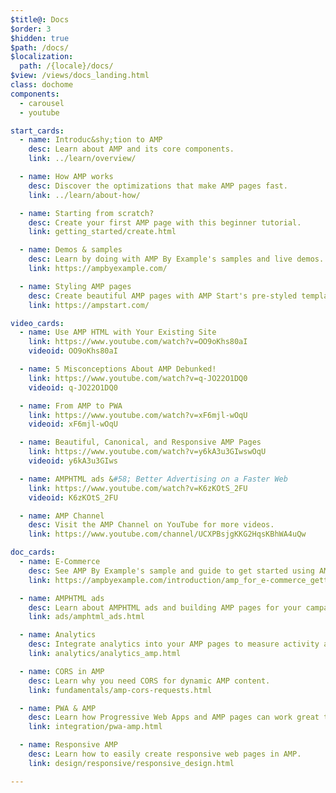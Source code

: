 ```yaml
---
$title@: Docs
$order: 3
$hidden: true
$path: /docs/
$localization:
  path: /{locale}/docs/
$view: /views/docs_landing.html
class: dochome
components:
  - carousel
  - youtube

start_cards:
  - name: Introduc&shy;tion to AMP
    desc: Learn about AMP and its core components.
    link: ../learn/overview/

  - name: How AMP works
    desc: Discover the optimizations that make AMP pages fast.
    link: ../learn/about-how/

  - name: Starting from scratch?
    desc: Create your first AMP page with this beginner tutorial.
    link: getting_started/create.html

  - name: Demos & samples
    desc: Learn by doing with AMP By Example's samples and live demos.
    link: https://ampbyexample.com/

  - name: Styling AMP pages
    desc: Create beautiful AMP pages with AMP Start's pre-styled templates and components.
    link: https://ampstart.com/

video_cards:
  - name: Use AMP HTML with Your Existing Site
    link: https://www.youtube.com/watch?v=OO9oKhs80aI
    videoid: OO9oKhs80aI

  - name: 5 Misconceptions About AMP Debunked!
    link: https://www.youtube.com/watch?v=q-JO22O1DQ0
    videoid: q-JO22O1DQ0

  - name: From AMP to PWA
    link: https://www.youtube.com/watch?v=xF6mjl-wOqU
    videoid: xF6mjl-wOqU

  - name: Beautiful, Canonical, and Responsive AMP Pages
    link: https://www.youtube.com/watch?v=y6kA3u3GIwswOqU
    videoid: y6kA3u3GIws

  - name: AMPHTML ads &#58; Better Advertising on a Faster Web
    link: https://www.youtube.com/watch?v=K6zKOtS_2FU
    videoid: K6zKOtS_2FU

  - name: AMP Channel
    desc: Visit the AMP Channel on YouTube for more videos.
    link: https://www.youtube.com/channel/UCXPBsjgKKG2HqsKBhWA4uQw

doc_cards:
  - name: E-Commerce
    desc: See AMP By Example's sample and guide to get started using AMP with e-commerce. 
    link: https://ampbyexample.com/introduction/amp_for_e-commerce_getting_started/

  - name: AMPHTML ads
    desc: Learn about AMPHTML ads and building AMP pages for your campaigns and website.
    link: ads/amphtml_ads.html

  - name: Analytics
    desc: Integrate analytics into your AMP pages to measure activity and user engagement.
    link: analytics/analytics_amp.html

  - name: CORS in AMP
    desc: Learn why you need CORS for dynamic AMP content.
    link: fundamentals/amp-cors-requests.html

  - name: PWA & AMP
    desc: Learn how Progressive Web Apps and AMP pages can work great together.
    link: integration/pwa-amp.html

  - name: Responsive AMP
    desc: Learn how to easily create responsive web pages in AMP.
    link: design/responsive/responsive_design.html

---
```


